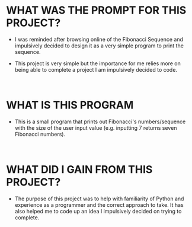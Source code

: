 # WHAT WAS THE PROMPT FOR THIS PROJECT?

- I was reminded after browsing online of the Fibonacci Sequence and impulsively decided to design it as a very simple program to print the sequence.

- This project is very simple but the importance for me relies more on being able to complete a project I am impulsively decided to code. 

<br>

# WHAT IS THIS PROGRAM

- This is a small program that prints out Fibonacci's numbers/sequence with the size of the user input value 
(e.g. inputting 7 returns seven Fibonacci numbers).

<br>

# WHAT DID I GAIN FROM THIS PROJECT?
- The purpose of this project was to help with familiarity of Python and experience as a programmer and the correct approach to take. It has also helped me to code up an idea I impulsively decided on trying to complete.     